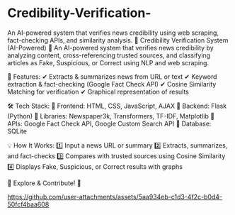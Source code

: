 # Credibility-Verification-
An AI-powered system that verifies news credibility using web scraping, fact-checking APIs, and similarity analysis. 🚀
Credibility Verification System (AI-Powered) 🚀
An AI-powered system that verifies news credibility by analyzing content, cross-referencing trusted sources, and classifying articles as Fake, Suspicious, or Correct using NLP and web scraping.

🔹 Features:
✔ Extracts & summarizes news from URL or text
✔ Keyword extraction & fact-checking (Google Fact Check API)
✔ Cosine Similarity Matching for verification
✔ Graphical representation of results

🛠 Tech Stack:
🔹 Frontend: HTML, CSS, JavaScript, AJAX
🔹 Backend: Flask (Python)
🔹 Libraries: Newspaper3k, Transformers, TF-IDF, Matplotlib
🔹 APIs: Google Fact Check API, Google Custom Search API
🔹 Database: SQLite

💡 How It Works:
1️⃣ Input a news URL or summary
2️⃣ Extracts, summarizes, and fact-checks
3️⃣ Compares with trusted sources using Cosine Similarity
4️⃣ Displays Fake, Suspicious, or Correct results with graphs

🔗 Explore & Contribute! 🚀

https://github.com/user-attachments/assets/5aa934eb-c1d3-4f2c-b0d4-50fcf4baa608


